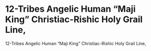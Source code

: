 # 12-Tribes Angelic Human “Maji King” Christiac-Rishic Holy Grail Line,

12-Tribes Angelic Human “Maji King” Christiac-Rishic Holy Grail Line,